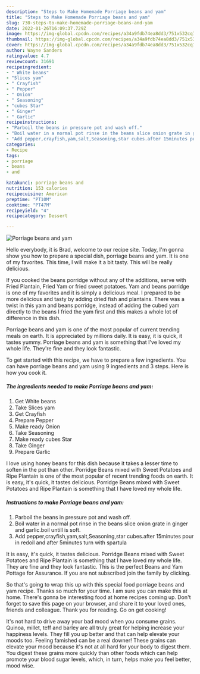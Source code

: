 ```yaml
---
description: "Steps to Make Homemade Porriage beans and yam"
title: "Steps to Make Homemade Porriage beans and yam"
slug: 730-steps-to-make-homemade-porriage-beans-and-yam
date: 2022-01-26T16:09:37.729Z
image: https://img-global.cpcdn.com/recipes/a34a9fdb74ea8dd3/751x532cq70/porriage-beans-and-yam-recipe-main-photo.jpg
thumbnail: https://img-global.cpcdn.com/recipes/a34a9fdb74ea8dd3/751x532cq70/porriage-beans-and-yam-recipe-main-photo.jpg
cover: https://img-global.cpcdn.com/recipes/a34a9fdb74ea8dd3/751x532cq70/porriage-beans-and-yam-recipe-main-photo.jpg
author: Wayne Sanders
ratingvalue: 4.7
reviewcount: 31691
recipeingredient:
- " White beans"
- "Slices yam"
- " Crayfish"
- " Pepper"
- " Onion"
- " Seasoning"
- "cubes Star"
- " Ginger"
- " Garlic"
recipeinstructions:
- "Parboil the beans in pressure pot and wash off."
- "Boil water in a normal pot rinse in the beans slice onion grate in ginger and garlic.boil untill is soft."
- "Add pepper,crayfish,yam,salt,Seasoning,star cubes.after 15minutes pour in redoil and after 5minutes turn with spartula"
categories:
- Recipe
tags:
- porriage
- beans
- and

katakunci: porriage beans and 
nutrition: 153 calories
recipecuisine: American
preptime: "PT10M"
cooktime: "PT47M"
recipeyield: "4"
recipecategory: Dessert

---
```



![Porriage beans and yam](https://img-global.cpcdn.com/recipes/a34a9fdb74ea8dd3/751x532cq70/porriage-beans-and-yam-recipe-main-photo.jpg)

Hello everybody, it is Brad, welcome to our recipe site. Today, I'm gonna show you how to prepare a special dish, porriage beans and yam. It is one of my favorites. This time, I will make it a bit tasty. This will be really delicious.

If you cooked the beans porridge without any of the additions, serve with Fried Plantain, Fried Yam or fried sweet potatoes. Yam and beans porridge is one of my favorites and it is simply a delicious meal. I prepared to be more delicious and tasty by adding dried fish and plantains. There was a twist in this yam and beans porridge, instead of adding the cubed yam directly to the beans I fried the yam first and this makes a whole lot of difference in this dish.

Porriage beans and yam is one of the most popular of current trending meals on earth. It is appreciated by millions daily. It is easy, it is quick, it tastes yummy. Porriage beans and yam is something that I've loved my whole life. They're fine and they look fantastic.


To get started with this recipe, we have to prepare a few ingredients. You can have porriage beans and yam using 9 ingredients and 3 steps. Here is how you cook it.

<!--inarticleads1-->

##### The ingredients needed to make Porriage beans and yam:

1. Get  White beans
1. Take Slices yam
1. Get  Crayfish
1. Prepare  Pepper
1. Make ready  Onion
1. Take  Seasoning
1. Make ready cubes Star
1. Take  Ginger
1. Prepare  Garlic


I love using honey beans for this dish because it takes a lesser time to soften in the pot than other. Porridge Beans mixed with Sweet Potatoes and Ripe Plantain is one of the most popular of recent trending foods on earth. It is easy, it&#39;s quick, it tastes delicious. Porridge Beans mixed with Sweet Potatoes and Ripe Plantain is something that I have loved my whole life. 

<!--inarticleads2-->

##### Instructions to make Porriage beans and yam:

1. Parboil the beans in pressure pot and wash off.
1. Boil water in a normal pot rinse in the beans slice onion grate in ginger and garlic.boil untill is soft.
1. Add pepper,crayfish,yam,salt,Seasoning,star cubes.after 15minutes pour in redoil and after 5minutes turn with spartula


It is easy, it&#39;s quick, it tastes delicious. Porridge Beans mixed with Sweet Potatoes and Ripe Plantain is something that I have loved my whole life. They are fine and they look fantastic. This is the perfect Beans and Yam Pottage for Assurance. If you are not subscribed join the family by clicking. 

So that's going to wrap this up with this special food porriage beans and yam recipe. Thanks so much for your time. I am sure you can make this at home. There's gonna be interesting food at home recipes coming up. Don't forget to save this page on your browser, and share it to your loved ones, friends and colleague. Thank you for reading. Go on get cooking!

It's not hard to drive away your bad mood when you consume grains. Quinoa, millet, teff and barley are all truly great for helping increase your happiness levels. They fill you up better and that can help elevate your moods too. Feeling famished can be a real downer! These grains can elevate your mood because it's not at all hard for your body to digest them. You digest these grains more quickly than other foods which can help promote your blood sugar levels, which, in turn, helps make you feel better, mood wise.
